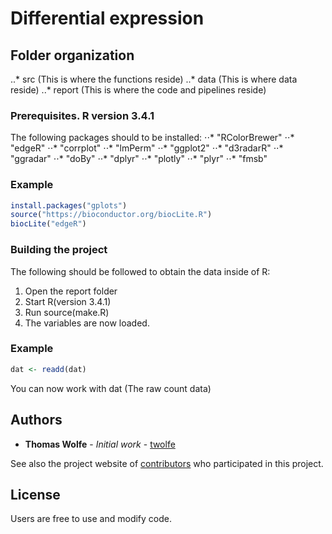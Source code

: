 # Differential expression

## Folder organization

..* src (This is where the functions reside)
..* data (This is where data reside)
..* report (This is where the code and pipelines reside)

### Prerequisites. R version 3.4.1

The following packages should to be installed:
⋅⋅* "RColorBrewer"
⋅⋅* "edgeR"
⋅⋅* "corrplot"
⋅⋅* "lmPerm"
⋅⋅* "ggplot2"
⋅⋅* "d3radarR"
⋅⋅* "ggradar"
⋅⋅* "doBy"
⋅⋅* "dplyr"
⋅⋅* "plotly"
⋅⋅* "plyr"
⋅⋅* "fmsb"
### Example
```r
install.packages("gplots")
source("https://bioconductor.org/biocLite.R")
biocLite("edgeR")
```

### Building the project

The following should be followed to obtain the data inside of R:
1. Open the report folder
2. Start R(version 3.4.1)
3. Run source(make.R)
4. The variables are now loaded.

### Example
```r
dat <- readd(dat)
```

You can now work with dat (The raw count data)

## Authors

* **Thomas Wolfe** - *Initial work* - [twolfe](https://github.com/twolfe)

See also the project website of [contributors](http://www.botanik.univie.ac.at/systematik/projects/dactylorhiza/people.html) who participated in this project.

## License

Users are free to use and modify code.

